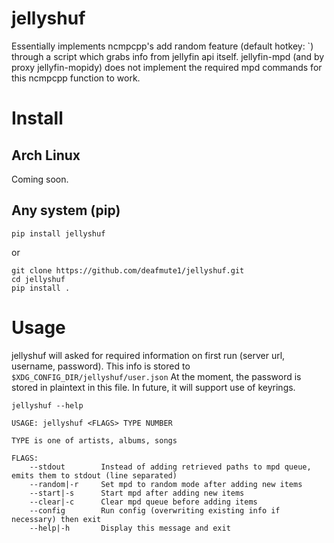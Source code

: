 # jellyshuf 
Essentially implements ncmpcpp's add random feature (default hotkey: `) through a script which grabs info from jellyfin api itself. 
jellyfin-mpd (and by proxy jellyfin-mopidy) does not implement the required mpd commands for this ncmpcpp function to work. 

# Install
## Arch Linux
Coming soon.

## Any system (pip)
`pip install jellyshuf` 

or

```
git clone https://github.com/deafmute1/jellyshuf.git
cd jellyshuf
pip install . 
```

# Usage
jellyshuf will asked for required information on first run (server url, username, password).
This info is stored to `$XDG_CONFIG_DIR/jellyshuf/user.json`
At the moment, the password is stored in plaintext in this file. In future, it will support use of keyrings.

`jellyshuf --help` 
```
USAGE: jellyshuf <FLAGS> TYPE NUMBER
    
TYPE is one of artists, albums, songs 
    
FLAGS: 
    --stdout        Instead of adding retrieved paths to mpd queue, emits them to stdout (line separated)
    --random|-r     Set mpd to random mode after adding new items
    --start|-s      Start mpd after adding new items
    --clear|-c      Clear mpd queue before adding items
    --config        Run config (overwriting existing info if necessary) then exit
    --help|-h       Display this message and exit
```
